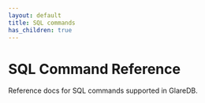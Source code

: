 ```yaml
---
layout: default
title: SQL commands
has_children: true
---
```


# SQL Command Reference

Reference docs for SQL commands supported in GlareDB.
